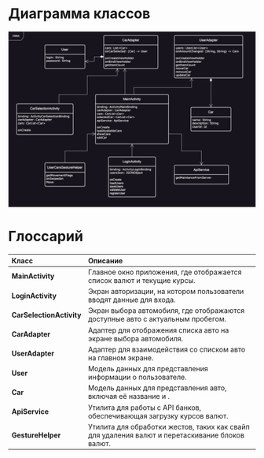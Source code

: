 # Диаграмма классов  

![Диаграмма классов](images/class_diagram.png) 

# Глоссарий

| Класс | Описание |
|:---|:---|
| **MainActivity** | Главное окно приложения, где отображается список валют и текущие курсы. |
| **LoginActivity** | Экран авторизации, на котором пользователи вводят данные для входа. |
| **CarSelectionActivity** | Экран выбора автомобиля, где отображаются доступные авто с актуальным пробегом. |
| **CarAdapter** | Адаптер для отображения списка авто на экране выбора автомобиля. |
| **UserAdapter** | Адаптер для взаимодействия со списком авто на главном экране. |
| **User** | Модель данных для представления информации о пользователе. |
| **Car** | Модель данных для представления авто, включая её название и . |
| **ApiService** | Утилита для работы с API банков, обеспечивающая загрузку курсов валют. |
| **GestureHelper** | Утилита для обработки жестов, таких как свайп для удаления валют и перетаскивание блоков валют. |
